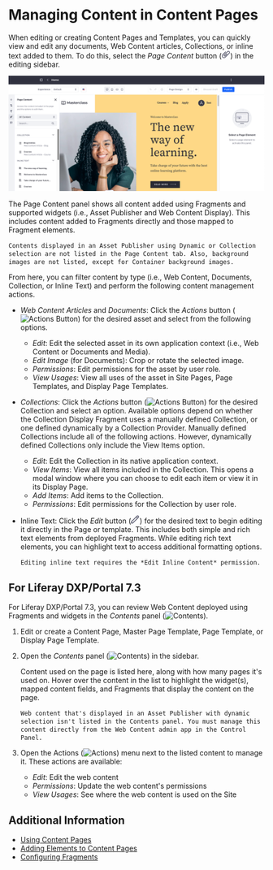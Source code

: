 # Managing Content in Content Pages
<!-- Alt: Managing Content in Pages and Templates... If renamed, relocate to Displaying Content.-->
When editing or creating Content Pages and Templates, you can quickly view and edit any documents, Web Content articles, Collections, or inline text added to them. To do this, select the *Page Content* button (![Page Content](../../../images/icon-paperclip.png)) in the editing sidebar.

![Open the Browser panel and click the Page Content tab.](./managing-content-in-content-pages/images/01.png)

The Page Content panel shows all content added using Fragments and supported widgets (i.e., Asset Publisher and Web Content Display). This includes content added to Fragments directly and those mapped to Fragment elements.

```{important}
Contents displayed in an Asset Publisher using Dynamic or Collection selection are not listed in the Page Content tab. Also, background images are not listed, except for Container background images.
```

From here, you can filter content by type (i.e., Web Content, Documents, Collection, or Inline Text) and perform the following content management actions.

* *Web Content Articles* and *Documents*: Click the *Actions* button (![Actions Button](../../../images/icon-actions.png)) for the desired asset and select from the following options.

  * *Edit*: Edit the selected asset in its own application context (i.e., Web Content or Documents and Media).
  * *Edit Image* (for Documents): Crop or rotate the selected image.
  * *Permissions*: Edit permissions for the asset by user role.
  * *View Usages*: View all uses of the asset in Site Pages, Page Templates, and Display Page Templates.

* *Collections*: Click the *Actions* button (![Actions Button](../../../images/icon-actions.png)) for the desired Collection and select an option. Available options depend on whether the Collection Display Fragment uses a manually defined Collection, or one defined dynamically by a Collection Provider. Manually defined Collections include all of the following actions. However, dynamically defined Collections only include the View Items option.

  * *Edit*: Edit the Collection in its native application context.
  * *View Items*: View all items included in the Collection. This opens a modal window where you can choose to edit each item or view it in its Display Page.
  * *Add Items*: Add items to the Collection.
  * *Permissions*: Edit permissions for the Collection by user role.

* Inline Text: Click the *Edit* button (![Edit Button](./../../../images/icon-edit.png)) for the desired text to begin editing it directly in the Page or template. This includes both simple and rich text elements from deployed Fragments. While editing rich text elements, you can highlight text to access additional formatting options.
  
   ```{note}
   Editing inline text requires the *Edit Inline Content* permission.
   ```

## For Liferay DXP/Portal 7.3

For Liferay DXP/Portal 7.3, you can review Web Content deployed using Fragments and widgets in the *Contents* panel (![Contents](../../../images/icon-list-ul.png)).

1. Edit or create a Content Page, Master Page Template, Page Template, or Display Page Template.

1. Open the *Contents* panel (![Contents](../../../images/icon-list-ul.png)) in the sidebar.

    Content used on the page is listed here, along with how many pages it's used on. Hover over the content in the list to highlight the widget(s), mapped content fields, and Fragments that display the content on the page.

    ```{note}
    Web content that's displayed in an Asset Publisher with dynamic selection isn't listed in the Contents panel. You must manage this content directly from the Web Content admin app in the Control Panel.
    ```

1. Open the Actions (![Actions](../../../images/icon-actions.png)) menu next to the listed content to manage it. These actions are available:

    * *Edit*: Edit the web content
    * *Permissions*: Update the web content's permissions
    * *View Usages*: See where the web content is used on the Site

## Additional Information

* [Using Content Pages](../using-content-pages.md)
* [Adding Elements to Content Pages](./adding-elements-to-content-pages.md)
* [Configuring Fragments](../page-fragments-and-widgets/using-fragments/configuring-fragments.md)
